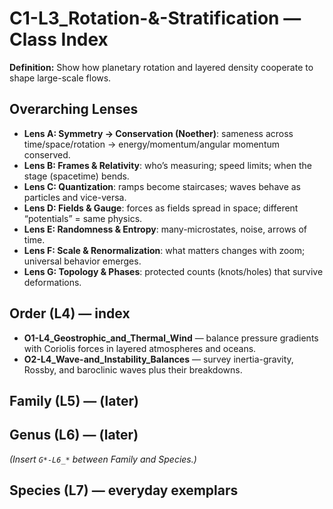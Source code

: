 # C1-L3_Rotation-&-Stratification — Class Index
**Definition:** Show how planetary rotation and layered density cooperate to shape large-scale flows.

## Overarching Lenses

- **Lens A: Symmetry -> Conservation (Noether)**: sameness across time/space/rotation → energy/momentum/angular momentum conserved.
- **Lens B: Frames & Relativity**: who’s measuring; speed limits; when the stage (spacetime) bends.
- **Lens C: Quantization**: ramps become staircases; waves behave as particles and vice-versa.
- **Lens D: Fields & Gauge**: forces as fields spread in space; different “potentials” = same physics.
- **Lens E: Randomness & Entropy**: many-microstates, noise, arrows of time.
- **Lens F: Scale & Renormalization**: what matters changes with zoom; universal behavior emerges.
- **Lens G: Topology & Phases**: protected counts (knots/holes) that survive deformations.

## Order (L4) — index
- **O1-L4_Geostrophic_and_Thermal_Wind** — balance pressure gradients with Coriolis forces in layered atmospheres and oceans.
- **O2-L4_Wave-and_Instability_Balances** — survey inertia-gravity, Rossby, and baroclinic waves plus their breakdowns.

## Family (L5) — (later)

## Genus (L6) — (later)
_(Insert `G*-L6_*` between Family and Species.)_

## Species (L7) — everyday exemplars
